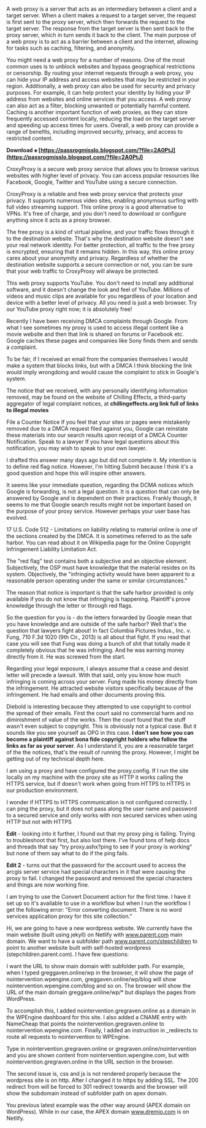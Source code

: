 
 
A web proxy is a server that acts as an intermediary between a client and a target server. When a client makes a request to a target server, the request is first sent to the proxy server, which then forwards the request to the target server. The response from the target server is then sent back to the proxy server, which in turn sends it back to the client. The main purpose of a web proxy is to act as a barrier between a client and the internet, allowing for tasks such as caching, filtering, and anonymity.
 
You might need a web proxy for a number of reasons. One of the most common uses is to unblock websites and bypass geographical restrictions or censorship. By routing your internet requests through a web proxy, you can hide your IP address and access websites that may be restricted in your region. Additionally, a web proxy can also be used for security and privacy purposes. For example, it can help protect your identity by hiding your IP address from websites and online services that you access. A web proxy can also act as a filter, blocking unwanted or potentially harmful content. Caching is another important function of web proxies, as they can store frequently accessed content locally, reducing the load on the target server and speeding up access times for users. Overall, a web proxy can provide a range of benefits, including improved security, privacy, and access to restricted content.
 
**Download ⚹ [https://passrogmisslo.blogspot.com/?file=2A0PtJ](https://passrogmisslo.blogspot.com/?file=2A0PtJ)**


 
CroxyProxy is a secure web proxy service that allows you to browse various websites with higher level of privacy. You can access popular resources like Facebook, Google, Twitter and YouTube using a secure connection.
 
CroxyProxy is a reliable and free web proxy service that protects your privacy. It supports numerous video sites, enabling anonymous surfing with full video streaming support. This online proxy is a good alternative to VPNs. It's free of charge, and you don't need to download or configure anything since it acts as a proxy browser.
 
The free proxy is a kind of virtual pipeline, and your traffic flows through it to the destination website. That's why the destination website doesn't see your real network identity. For better protection, all traffic to the free proxy is encrypted, ensuring that it remains hidden. In this way, this online proxy cares about your anonymity and privacy. Regardless of whether the destination website supports a secure connection or not, you can be sure that your web traffic to CroxyProxy will always be protected.
 
This web proxy supports YouTube. You don't need to install any additional software, and it doesn't change the look and feel of YouTube. Millions of videos and music clips are available for you regardless of your location and device with a better level of privacy. All you need is just a web browser. Try our YouTube proxy right now; it is absolutely free!
 
Recently I have been receiving DMCA complaints through Google. From what I see sometimes my proxy is used to access illegal content like a movie website and then that link is shared on forums or Facebook etc. Google caches these pages and companies like Sony finds them and sends a complaint.

To be fair, if I received an email from the companies themselves I would make a system that blocks links, but with a DMCA I think blocking the link would imply wrongdoing and would cause the complaint to stick in Google's system.
 
The notice that we received, with any personally identifying information removed, may be found on the website of Chilling Effects, a third-party aggregator of legal complaint notices, at **chillingeffects.org link full of links to illegal movies**
 
File a Counter Notice If you feel that your sites or pages were mistakenly removed due to a DMCA request filed against you, Google can reinstate these materials into our search results upon receipt of a DMCA Counter Notification. Speak to a lawyer If you have legal questions about this notification, you may wish to speak to your own lawyer.
 
I drafted this answer many days ago but did not complete it. My intention is to define red flag notice. However, I'm hitting Submit because I think it's a good question and hope this will inspire other answers.
 
It seems like your immediate question, regarding the DCMA notices which Google is forwarding, is not a legal question. It is a question that can only be answered by Google and is dependent on their practices. Frankly though, it seems to me that Google search results might not be important based on the purpose of your proxy service. However perhaps your user base has evolved.
 
17 U.S. Code 512 - Limitations on liability relating to material online is one of the sections created by the DMCA. It is sometimes referred to as the safe harbor. You can read about it on Wikipedia page for the Online Copyright Infringement Liability Limitation Act.
 
The "red flag" test contains both a subjective and an objective element. Subjectively, the OSP must have knowledge that the material resides on its system. Objectively, the "infringing activity would have been apparent to a reasonable person operating under the same or similar circumstances."
 
The reason that notice is important is that the safe harbor provided is only available if you do not know that infringing is happening. Plaintiff's prove knowledge through the letter or through red flags.
 
So the question for you is - do the letters forwarded by Google mean that you have knowledge and are outside of the safe harbor? Well that's the question that lawyers fight about! In fact Columbia Pictures Indus., Inc. v. Fung, 710 F.3d 1020 (9th Cir., 2013) is all about that fight. If you read that case you will see that Fung was doing a bunch of shit that totally made it completely obvious that he was infringing. And he was earning money directly from it. He was screwed from the start.
 
Regarding your legal exposure, I always assume that a cease and desist letter will precede a lawsuit. With that said, only you know how much infringing is coming across your server. Fung made his money directly from the infringement. He attracted website visitors specifically because of the infringement. He had emails and other documents proving this.
 
Diebold is interesting because they attempted to use copyright to control the spread of their emails. First the court said no commercial harm and no diminishment of value of the works. Then the court found that the stuff wasn't even subject to copyright. This is obviously not a typical case. But it sounds like you see yourself as OPG in this case. **I don't see how you can become a plaintiff against bona fide copyright holders who follow the links as far as your server**. As I understand it, you are a reasonable target of the the notices, that's the result of running the proxy. However, I might be getting out of my technical depth here.
 
I am using a proxy and have configured the proxy.config. If I run the site locally on my machine with the proxy site as HTTP it works calling the HTTPS service, but if doesn't work when going from HTTPS to HTTPS in our production environment.
 
I wonder if HTTPS to HTTPS communication is not configured correctly. I can ping the proxy, but it does not pass along the user name and password to a secured service and only works with non secured services when using HTTP but not with HTTPS
 
**Edit** - looking into it further, I found out that my proxy ping is failing. Trying to troubleshoot that first, but also lost there. I've found tons of help docs and threads that say "try proxy.ashx?ping to see if your proxy is working" but none of them say what to do if the ping fails.
 
**Edit 2** - turns out that the password for the account used to access the arcgis server service had special characters in it that were causing the proxy to fail. I changed the password and removed the special characters and things are now working fine.
 
I am trying to use the Convert Document action for the first time. I have it set up so it's available to use in a workflow but when I run the workflow I get the following error: "Error converting document. There is no word services application proxy for this site collection."
 
Hi, we are going to have a new wordpress website. We currently have the main website (built using jekyll) on Netlify with www.parent.com main domain. We want to have a subfolder path www.parent.com/stepchildren to point to another website built with self-hosted wordpress (stepchildren.parent.com). I have few questions:
 
I want the URL to show main domain with subfolder path. For example, when I typed greggaven.online/wp in the browser, it will show the page of nointervention.wpengine.com, greggaven.online/wp/blog will show nointervention.wpengine.com/blog and so on. The browser will show the URL of the main domain greggave.online/wp/\* but displays the pages from WordPress.
 
To accomplish this, I added nointervention.gregraven.online as a domain in the WPEngine dashboard for this site. I also added a CNAME entry with NameCheap that points the nointervention.gregraven.online to nointervention.wpengine.com. Finally, I added an instruction in \_redirects to route all requests to nointervention to WPEngine.
 
Type in nointervention.gregraven.online or gregraven.online/nointervention and you are shown content from nointervention.wpengine.com, but with nointervention.gregraven.online in the URL section in the browser.
 
The second issue is, css and js is not rendered properly because the wordpress site is on http. After I changed it to https by adding SSL. The 200 redirect from will be forced to 301 redirect towards and the browser will show the subdomain instead of subfolder path on apex domain.
 
You previous latest example was the other way around (APEX domain on WordPress). While in our case, the APEX domain www.dremio.com is on Netlify. 